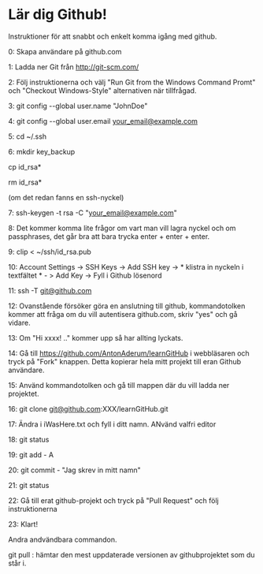 Lär dig Github!
===========

Instruktioner för att snabbt och enkelt komma igång med github.

0: Skapa användare på github.com

1: Ladda ner Git från http://git-scm.com/

2: Följ instruktionerna och välj "Run Git from the Windows Command Promt" och "Checkout Windows-Style" alternativen när tillfrågad.

3: git config --global user.name "JohnDoe"

4: git config --global user.email your_email@example.com

5: cd ~/.ssh

6: mkdir key_backup

   cp id_rsa*
   
   rm id_rsa* 
   
(om det redan fanns en ssh-nyckel)

7: ssh-keygen -t rsa -C "your_email@example.com" 

8: Det kommer komma lite frågor om vart man vill lagra nyckel och om passphrases, det går bra att bara trycka enter + enter + enter.

9: clip < ~/ssh/id_rsa.pub

10: Account Settings -> SSH Keys -> Add SSH key -> * klistra in nyckeln i textfältet * - > Add Key -> Fyll i Github lösenord

11: ssh -T git@github.com

12: Ovanstående försöker göra en anslutning till github, kommandotolken kommer att fråga om du vill autentisera github.com, skriv "yes" och gå vidare.

13: Om "Hi xxxx! .." kommer upp så har allting lyckats.

14: Gå till https://github.com/AntonAderum/learnGitHub i webbläsaren och tryck på "Fork" knappen. Detta kopierar hela mitt projekt till eran Github användare.

15: Använd kommandotolken och gå till mappen där du vill ladda ner projektet.

16: git clone git@github.com:XXX/learnGitHub.git

17: Ändra i iWasHere.txt och fyll i ditt namn. ANvänd valfri editor

18: git status

19: git add - A

20: git commit - "Jag skrev in mitt namn"

21: git status

22: Gå till erat github-projekt och tryck på "Pull Request" och följ instruktionerna

23: Klart!



Andra andvändbara commandon.

git pull : hämtar den mest uppdaterade versionen av githubprojektet som du står i. 


